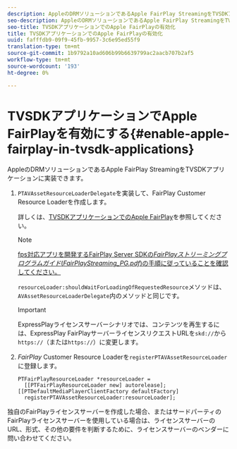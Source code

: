 ```yaml
---
description: AppleのDRMソリューションであるApple FairPlay StreamingをTVSDKアプリケーションに実装できます。
seo-description: AppleのDRMソリューションであるApple FairPlay StreamingをTVSDKアプリケーションに実装できます。
seo-title: TVSDKアプリケーションでのApple FairPlayの有効化
title: TVSDKアプリケーションでのApple FairPlayの有効化
uuid: fafffdb9-09f9-45fb-9957-3c6e95ed55f9
translation-type: tm+mt
source-git-commit: 1b9792a10ad606b99b6639799ac2aacb707b2af5
workflow-type: tm+mt
source-wordcount: '193'
ht-degree: 0%

---
```



# TVSDKアプリケーションでApple FairPlayを有効にする{#enable-apple-fairplay-in-tvsdk-applications}

AppleのDRMソリューションであるApple FairPlay StreamingをTVSDKアプリケーションに実装できます。

1. `PTAVAssetResourceLoaderDelegate`を実装して、FairPlay Customer Resource Loaderを作成します。

   詳しくは、[TVSDKアプリケーションでのApple FairPlay](../../c-psdk-ios-1.4-drm-content-security/c-psdk-ios-1.4-apple-fairplay-tvsdk/c-psdk-ios-1.4-apple-fairplay-tvsdk.md)を参照してください。

   >[!NOTE]
   >
   >[fps対応アプリを開発するFairPlay Server SDKの&#x200B;*FairPlayストリーミングプログラムガイド*(*FairPlayStreaming_PG.pdf*)の手順に従っていることを確認してください。](https://developer.apple.com/services-account/download?path=/Developer_Tools/FairPlay_Streaming_SDK/FairPlay_Streaming_Server_SDK.zip)

   `resourceLoader:shouldWaitForLoadingOfRequestedResource`メソッドは、`AVAssetResourceLoaderDelegate`内のメソッドと同じです。

   >[!IMPORTANT]
   >
   >ExpressPlayライセンスサーバーシナリオでは、コンテンツを再生するには、ExpressPlay FairPlayサーバーライセンスリクエストURLを`skd://`から`https://`（または`https://`）に変更します。

1. *FairPlay* Customer Resource Loaderを`registerPTAVAssetResourceLoader`に登録します。

   ```
   PTFairPlayResourceLoader *resourceLoader =  
     [[PTFairPlayResourceLoader new] autorelease];  
   [[PTDefaultMediaPlayerClientFactory defaultFactory]  
     registerPTAVAssetResourceLoader:resourceLoader];
   ```

独自のFairPlayライセンスサーバーを作成した場合、またはサードパーティのFairPlayライセンスサーバーを使用している場合は、ライセンスサーバーのURL、形式、その他の要件を判断するために、ライセンスサーバーのベンダーに問い合わせてください。
